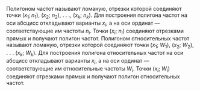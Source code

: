 Полигоном частот называют ломаную, отрезки которой соединяют точки $(x_1; n_1)$, ($x_2$; $n_2$),  . . ., ($x_k$; $n_k$). Для по­строения полигона частот на оси абсцисс откладывают варианты $x_i$, а на оси ординат — соответствующие им частоты $n_i$. Точки ($x_i$; $n_i$) соединяют отрезками прямых и получают полигон частот.
Полигоном относительных частот называют ломаную, отрезки которой соединяют точки     ($x_1$; $W_1$), ($x_2$; $W_2$), . . . ($x_k$; $W_k$). Для построения полигона относительных частот на оси абсцисс откладывают варианты $x_i$, а на оси ординат — соответствующие им относительные ча­стоты $W_i$. Точки ($x_i$; $W_i$) соединяют отрезками прямых и получают полигон отно­сительных частот.
